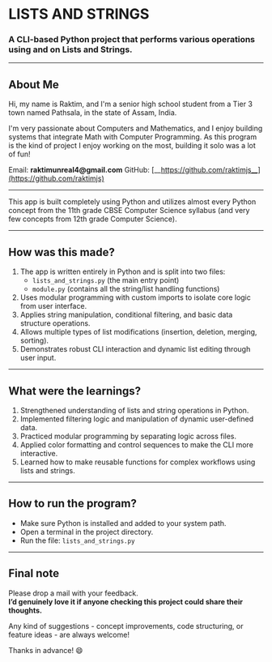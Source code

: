 # LISTS AND STRINGS

### A CLI-based Python project that performs various operations using and on Lists and Strings.

___

## About Me

Hi, my name is Raktim, and I'm a senior high school student from a Tier 3 town named Pathsala, in the state of Assam, India.

I'm very passionate about Computers and Mathematics, and I enjoy building systems that integrate Math with Computer Programming. As this program is the kind of project I enjoy working on the most, building it solo was a lot of fun!

Email: __raktimunreal4@gmail.com__ GitHub: [__https://github.com/raktimjs__](https://github.com/raktimjs)

___

This app is built completely using Python and utilizes almost every Python concept from the 11th grade CBSE Computer Science syllabus (and very few concepts from 12th grade Computer Science).

___

## How was this made?

1. The app is written entirely in Python and is split into two files:  
   - `lists_and_strings.py` (the main entry point)  
   - `module.py` (contains all the string/list handling functions)
2. Uses modular programming with custom imports to isolate core logic from user interface.
3. Applies string manipulation, conditional filtering, and basic data structure operations.
4. Allows multiple types of list modifications (insertion, deletion, merging, sorting).
5. Demonstrates robust CLI interaction and dynamic list editing through user input.

___

## What were the learnings?

1. Strengthened understanding of lists and string operations in Python.
2. Implemented filtering logic and manipulation of dynamic user-defined data.
3. Practiced modular programming by separating logic across files.
4. Applied color formatting and control sequences to make the CLI more interactive.
5. Learned how to make reusable functions for complex workflows using lists and strings.

___

## How to run the program?

- Make sure Python is installed and added to your system path.
- Open a terminal in the project directory.
- Run the file: `lists_and_strings.py`

---

## Final note

Please drop a mail with your feedback.  
**I’d genuinely love it if anyone checking this project could share their thoughts.**

Any kind of suggestions - concept improvements, code structuring, or feature ideas - are always welcome!

Thanks in advance! 😄
